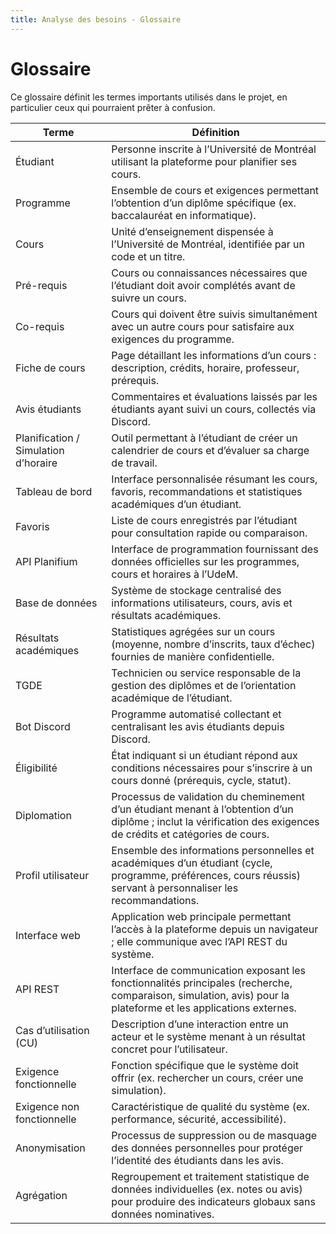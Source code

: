 ```yaml
---
title: Analyse des besoins - Glossaire
---
```


# Glossaire

Ce glossaire définit les termes importants utilisés dans le projet, en particulier ceux qui pourraient prêter à confusion.

| Terme | Définition |
|-------|------------|
| Étudiant | Personne inscrite à l’Université de Montréal utilisant la plateforme pour planifier ses cours. |
| Programme | Ensemble de cours et exigences permettant l’obtention d’un diplôme spécifique (ex. baccalauréat en informatique). |
| Cours | Unité d’enseignement dispensée à l’Université de Montréal, identifiée par un code et un titre. |
| Pré-requis | Cours ou connaissances nécessaires que l’étudiant doit avoir complétés avant de suivre un cours. |
| Co-requis | Cours qui doivent être suivis simultanément avec un autre cours pour satisfaire aux exigences du programme. |
| Fiche de cours | Page détaillant les informations d’un cours : description, crédits, horaire, professeur, prérequis. |
| Avis étudiants | Commentaires et évaluations laissés par les étudiants ayant suivi un cours, collectés via Discord. |
| Planification / Simulation d’horaire | Outil permettant à l’étudiant de créer un calendrier de cours et d’évaluer sa charge de travail. |
| Tableau de bord | Interface personnalisée résumant les cours, favoris, recommandations et statistiques académiques d’un étudiant. |
| Favoris | Liste de cours enregistrés par l’étudiant pour consultation rapide ou comparaison. |
| API Planifium | Interface de programmation fournissant des données officielles sur les programmes, cours et horaires à l’UdeM. |
| Base de données | Système de stockage centralisé des informations utilisateurs, cours, avis et résultats académiques. |
| Résultats académiques | Statistiques agrégées sur un cours (moyenne, nombre d’inscrits, taux d’échec) fournies de manière confidentielle. |
| TGDE | Technicien ou service responsable de la gestion des diplômes et de l’orientation académique de l’étudiant. |
| Bot Discord | Programme automatisé collectant et centralisant les avis étudiants depuis Discord. |
| Éligibilité | État indiquant si un étudiant répond aux conditions nécessaires pour s’inscrire à un cours donné (prérequis, cycle, statut). |
| Diplomation | Processus de validation du cheminement d’un étudiant menant à l’obtention d’un diplôme ; inclut la vérification des exigences de crédits et catégories de cours. |
| Profil utilisateur | Ensemble des informations personnelles et académiques d’un étudiant (cycle, programme, préférences, cours réussis) servant à personnaliser les recommandations. |
| Interface web | Application web principale permettant l’accès à la plateforme depuis un navigateur ; elle communique avec l’API REST du système. |
| API REST | Interface de communication exposant les fonctionnalités principales (recherche, comparaison, simulation, avis) pour la plateforme et les applications externes. |
| Cas d’utilisation (CU) | Description d’une interaction entre un acteur et le système menant à un résultat concret pour l’utilisateur. |
| Exigence fonctionnelle | Fonction spécifique que le système doit offrir (ex. rechercher un cours, créer une simulation). |
| Exigence non fonctionnelle | Caractéristique de qualité du système (ex. performance, sécurité, accessibilité). |
| Anonymisation | Processus de suppression ou de masquage des données personnelles pour protéger l’identité des étudiants dans les avis. |
| Agrégation | Regroupement et traitement statistique de données individuelles (ex. notes ou avis) pour produire des indicateurs globaux sans données nominatives. |

